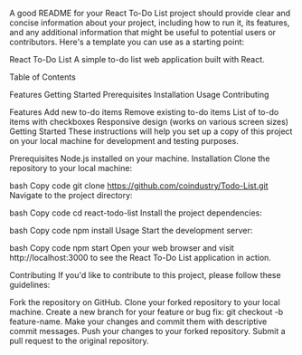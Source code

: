 
A good README for your React To-Do List project should provide clear and concise information about your project, including how to run it, its features, and any additional information that might be useful to potential users or contributors. Here's a template you can use as a starting point:

React To-Do List
A simple to-do list web application built with React.

Table of Contents

Features
Getting Started
Prerequisites
Installation
Usage
Contributing


Features
Add new to-do items
Remove existing to-do items
List of to-do items with checkboxes
Responsive design (works on various screen sizes)
Getting Started
These instructions will help you set up a copy of this project on your local machine for development and testing purposes.

Prerequisites
Node.js installed on your machine.
Installation
Clone the repository to your local machine:

bash
Copy code
git clone https://github.com/coindustry/Todo-List.git
Navigate to the project directory:

bash
Copy code
cd react-todo-list
Install the project dependencies:

bash
Copy code
npm install
Usage
Start the development server:

bash
Copy code
npm start
Open your web browser and visit http://localhost:3000 to see the React To-Do List application in action.

Contributing
If you'd like to contribute to this project, please follow these guidelines:

Fork the repository on GitHub.
Clone your forked repository to your local machine.
Create a new branch for your feature or bug fix: git checkout -b feature-name.
Make your changes and commit them with descriptive commit messages.
Push your changes to your forked repository.
Submit a pull request to the original repository.
